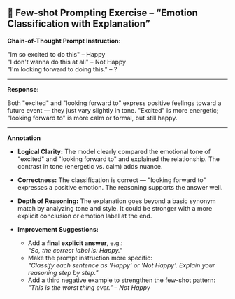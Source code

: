 ## 🧵 Few-shot Prompting Exercise – “Emotion Classification with Explanation”

**Chain-of-Thought Prompt Instruction:**

"Im so excited to do this" – Happy  
"I don't wanna do this at all" – Not Happy  
"I'm looking forward to doing this." – ?

---

**Response:**

Both "excited" and "looking forward to" express positive feelings toward a future event — they just vary slightly in tone. "Excited" is more energetic; "looking forward to" is more calm or formal, but still happy.

---

**Annotation**

- **Logical Clarity:** The model clearly compared the emotional tone of "excited" and "looking forward to" and explained the relationship. The contrast in tone (energetic vs. calm) adds nuance.

- **Correctness:** The classification is correct — "looking forward to" expresses a positive emotion. The reasoning supports the answer well.

- **Depth of Reasoning:** The explanation goes beyond a basic synonym match by analyzing tone and style. It could be stronger with a more explicit conclusion or emotion label at the end.

- **Improvement Suggestions:**
  - Add a **final explicit answer**, e.g.:  
    _"So, the correct label is: Happy."_
  - Make the prompt instruction more specific:  
    _"Classify each sentence as 'Happy' or 'Not Happy'. Explain your reasoning step by step."_
  - Add a third negative example to strengthen the few-shot pattern:  
    _"This is the worst thing ever." – Not Happy_

